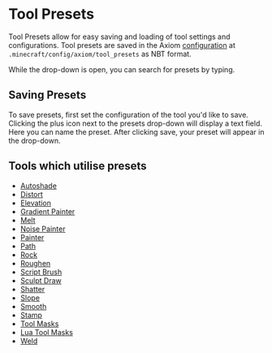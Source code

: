 # Tool Presets

Tool Presets allow for easy saving and loading of tool settings and configurations. Tool presets are saved in the Axiom [configuration](/advanced/configuration.md) at `.minecraft/config/axiom/tool_presets` as NBT format.

While the drop-down is open, you can search for presets by typing.

## Saving Presets

To save presets, first set the configuration of the tool you'd like to save. Clicking the plus icon next to the presets drop-down will display a text field. Here you can name the preset. After clicking save, your preset will appear in the drop-down.

## Tools which utilise presets

- [Autoshade](mainmenubar.md#autoshade)
- [Distort](/tools/manipulation/distort.md)
- [Elevation](/tools/heightmap/elevation.md)
- [Gradient Painter](/tools/painting/gradientpainter.md)
- [Melt](/tools/drawing/melt.md)
- [Noise Painter](/tools/painting/noisepainter.md)
- [Painter](/tools/painting/painter.md)
- [Path](/tools/other/path.md)
- [Rock](/tools/drawing/rock.md)
- [Roughen](/tools/manipulation/roughen.md)
- [Script Brush](/tools/painting/scriptbrush.md)
- [Sculpt Draw](/tools/drawing/sculptdraw.md)
- [Shatter](/tools/manipulation/shatter.md)
- [Slope](/tools/heightmap/slope.md)   
- [Smooth](/tools/manipulation/smooth.md)
- [Stamp](/tools/drawing/stamp.md)     
- [Tool Masks](/editor/windows/toolmasks.md)
- [Lua Tool Masks](/editor/windows/toolmasks.md#scripting)
- [Weld](/tools/drawing/weld.md)
